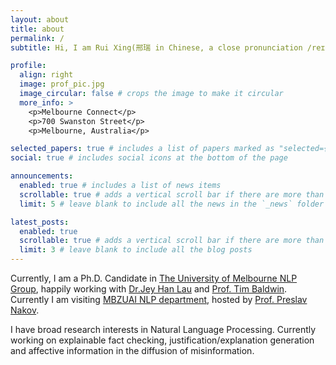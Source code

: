 ```yaml
---
layout: about
title: about
permalink: /
subtitle: Hi, I am Rui Xing(邢瑞 in Chinese, a close pronunciation /reɪ, ʃɪŋ/).

profile:
  align: right
  image: prof_pic.jpg
  image_circular: false # crops the image to make it circular
  more_info: >
    <p>Melbourne Connect</p>
    <p>700 Swanston Street</p>
    <p>Melbourne, Australia</p>

selected_papers: true # includes a list of papers marked as "selected={true}"
social: true # includes social icons at the bottom of the page

announcements:
  enabled: true # includes a list of news items
  scrollable: true # adds a vertical scroll bar if there are more than 3 news items
  limit: 5 # leave blank to include all the news in the `_news` folder

latest_posts:
  enabled: true
  scrollable: true # adds a vertical scroll bar if there are more than 3 new posts items
  limit: 3 # leave blank to include all the blog posts
---
```


Currently, I am a Ph.D. Candidate in <a href="https://cis.unimelb.edu.au/research/artificial-intelligence/research/Natural-Language-Processing" target="_blank">The University of Melbourne NLP Group</a>, happily working with <a href="https://jeyhan.my/" target="_blank">Dr.Jey Han Lau</a> and <a href="https://eltimster.github.io/www/" target="_blank">Prof. Tim Baldwin</a>. Currently I am visiting <a href="https://mbzuai.ac.ae/research/department/natural-language-processing-department/">MBZUAI NLP department</a>, hosted by <a href="https://mbzuai.ac.ae/study/faculty/preslav-nakov/">Prof. Preslav Nakov</a>.

I have broad research interests in Natural Language Processing. Currently working on explainable fact checking, justification/explanation generation and affective information in the diffusion of misinformation.
